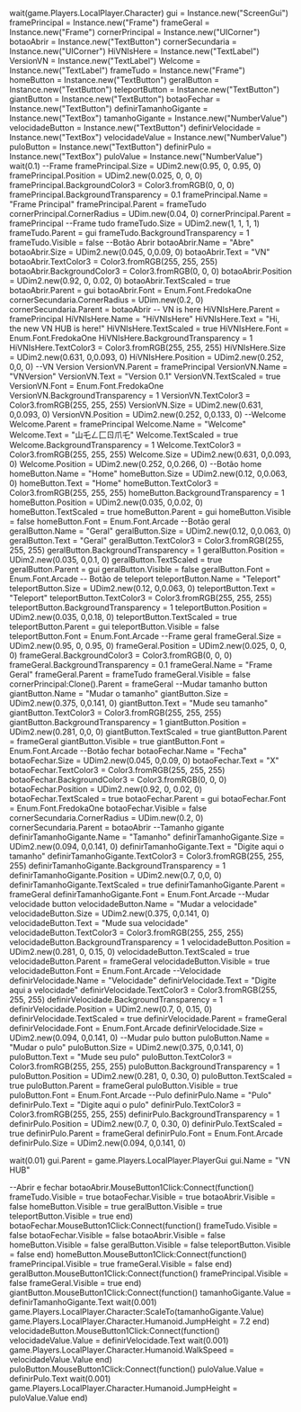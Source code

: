 wait(game.Players.LocalPlayer.Character)
gui = Instance.new("ScreenGui")
framePrincipal = Instance.new("Frame")
frameGeral = Instance.new("Frame")
cornerPrincipal = Instance.new("UICorner")
botaoAbrir = Instance.new("TextButton")
cornerSecundaria = Instance.new("UICorner")
HiVNIsHere = Instance.new("TextLabel")
VersionVN = Instance.new("TextLabel")
Welcome = Instance.new("TextLabel")
frameTudo = Instance.new("Frame")
homeButton = Instance.new("TextButton")
geralButton = Instance.new("TextButton")
teleportButton = Instance.new("TextButton")
giantButton = Instance.new("TextButton")
botaoFechar = Instance.new("TextButton")
definirTamanhoGigante = Instance.new("TextBox")
tamanhoGigante = Instance.new("NumberValue")
velocidadeButton = Instance.new("TextButton")
definirVelocidade = Instance.new("TextBox")
velocidadeValue = Instance.new("NumberValue")
puloButton = Instance.new("TextButton")
definirPulo = Instance.new("TextBox")
puloValue = Instance.new("NumberValue")
wait(0.1)
--Frame
framePrincipal.Size = UDim2.new(0.95, 0, 0.95, 0)
framePrincipal.Position = UDim2.new(0.025, 0, 0, 0)
framePrincipal.BackgroundColor3 = Color3.fromRGB(0, 0, 0)
framePrincipal.BackgroundTransparency = 0.1
framePrincipal.Name = "Frame Principal"
framePrincipal.Parent = frameTudo
cornerPrincipal.CornerRadius = UDim.new(0.04, 0)
cornerPrincipal.Parent = framePrincipal
--Frame tudo
frameTudo.Size = UDim2.new(1, 1, 1, 1)
frameTudo.Parent = gui
frameTudo.BackgroundTransparency = 1
frameTudo.Visible = false
--Botão Abrir
botaoAbrir.Name = "Abre"
botaoAbrir.Size = UDim2.new(0.045, 0,0.09, 0)
botaoAbrir.Text = "VN"
botaoAbrir.TextColor3 = Color3.fromRGB(255, 255, 255)
botaoAbrir.BackgroundColor3 = Color3.fromRGB(0, 0, 0)
botaoAbrir.Position = UDim2.new(0.92, 0, 0.02, 0)
botaoAbrir.TextScaled = true
botaoAbrir.Parent = gui
botaoAbrir.Font = Enum.Font.FredokaOne
cornerSecundaria.CornerRadius = UDim.new(0.2, 0)
cornerSecundaria.Parent = botaoAbrir
-- VN is here
HiVNIsHere.Parent = framePrincipal
HiVNIsHere.Name = "HiVNIsHere"
HiVNIsHere.Text = "Hi, the new VN HUB is here!"
HiVNIsHere.TextScaled = true
HiVNIsHere.Font = Enum.Font.FredokaOne
HiVNIsHere.BackgroundTransparency = 1
HiVNIsHere.TextColor3 = Color3.fromRGB(255, 255, 255)
HiVNIsHere.Size = UDim2.new(0.631, 0,0.093, 0)
HiVNIsHere.Position = UDim2.new(0.252, 0,0, 0)
--VN Version
VersionVN.Parent = framePrincipal
VersionVN.Name = "VNVersion"
VersionVN.Text = "Version 0.1"
VersionVN.TextScaled = true
VersionVN.Font = Enum.Font.FredokaOne
VersionVN.BackgroundTransparency = 1
VersionVN.TextColor3 = Color3.fromRGB(255, 255, 255)
VersionVN.Size = UDim2.new(0.631, 0,0.093, 0)
VersionVN.Position = UDim2.new(0.252, 0,0.133, 0)
--Welcome
Welcome.Parent = framePrincipal
Welcome.Name = "Welcome"
Welcome.Text = "山乇ㄥ匚ㄖ爪乇"
Welcome.TextScaled = true
Welcome.BackgroundTransparency = 1
Welcome.TextColor3 = Color3.fromRGB(255, 255, 255)
Welcome.Size = UDim2.new(0.631, 0,0.093, 0)
Welcome.Position = UDim2.new(0.252, 0,0.266, 0)
--Botão home
homeButton.Name = "Home"
homeButton.Size = UDim2.new(0.12, 0,0.063, 0)
homeButton.Text = "Home"
homeButton.TextColor3 = Color3.fromRGB(255, 255, 255)
homeButton.BackgroundTransparency = 1
homeButton.Position = UDim2.new(0.035, 0,0.02, 0)
homeButton.TextScaled = true
homeButton.Parent = gui
homeButton.Visible = false
homeButton.Font = Enum.Font.Arcade
--Botão geral
geralButton.Name = "Geral"
geralButton.Size = UDim2.new(0.12, 0,0.063, 0)
geralButton.Text = "Geral"
geralButton.TextColor3 = Color3.fromRGB(255, 255, 255)
geralButton.BackgroundTransparency = 1
geralButton.Position = UDim2.new(0.035, 0,0.1, 0)
geralButton.TextScaled = true
geralButton.Parent = gui
geralButton.Visible = false
geralButton.Font = Enum.Font.Arcade
-- Botão de teleport
teleportButton.Name = "Teleport"
teleportButton.Size = UDim2.new(0.12, 0,0.063, 0)
teleportButton.Text = "Teleport"
teleportButton.TextColor3 = Color3.fromRGB(255, 255, 255)
teleportButton.BackgroundTransparency = 1
teleportButton.Position = UDim2.new(0.035, 0,0.18, 0)
teleportButton.TextScaled = true
teleportButton.Parent = gui
teleportButton.Visible = false
teleportButton.Font = Enum.Font.Arcade
--Frame geral
frameGeral.Size = UDim2.new(0.95, 0, 0.95, 0)
frameGeral.Position = UDim2.new(0.025, 0, 0, 0)
frameGeral.BackgroundColor3 = Color3.fromRGB(0, 0, 0)
frameGeral.BackgroundTransparency = 0.1
frameGeral.Name = "Frame Geral"
frameGeral.Parent = frameTudo
frameGeral.Visible = false
cornerPrincipal:Clone().Parent = frameGeral
--Mudar tamanho button
giantButton.Name = "Mudar o tamanho"
giantButton.Size = UDim2.new(0.375, 0,0.141, 0)
giantButton.Text = "Mude seu tamanho"
giantButton.TextColor3 = Color3.fromRGB(255, 255, 255)
giantButton.BackgroundTransparency = 1
giantButton.Position = UDim2.new(0.281, 0,0, 0)
giantButton.TextScaled = true
giantButton.Parent = frameGeral
giantButton.Visible = true
giantButton.Font = Enum.Font.Arcade
--Botão fechar
botaoFechar.Name = "Fecha"
botaoFechar.Size = UDim2.new(0.045, 0,0.09, 0)
botaoFechar.Text = "X"
botaoFechar.TextColor3 = Color3.fromRGB(255, 255, 255)
botaoFechar.BackgroundColor3 = Color3.fromRGB(0, 0, 0)
botaoFechar.Position = UDim2.new(0.92, 0, 0.02, 0)
botaoFechar.TextScaled = true
botaoFechar.Parent = gui
botaoFechar.Font = Enum.Font.FredokaOne
botaoFechar.Visible = false
cornerSecundaria.CornerRadius = UDim.new(0.2, 0)
cornerSecundaria.Parent = botaoAbrir
--Tamanho gigante
definirTamanhoGigante.Name = "Tamanho"
definirTamanhoGigante.Size = UDim2.new(0.094, 0,0.141, 0)
definirTamanhoGigante.Text = "Digite aqui o tamanho"
definirTamanhoGigante.TextColor3 = Color3.fromRGB(255, 255, 255)
definirTamanhoGigante.BackgroundTransparency = 1
definirTamanhoGigante.Position = UDim2.new(0.7, 0,0, 0)
definirTamanhoGigante.TextScaled = true
definirTamanhoGigante.Parent = frameGeral
definirTamanhoGigante.Font = Enum.Font.Arcade
--Mudar velocidade button
velocidadeButton.Name = "Mudar a velocidade"
velocidadeButton.Size = UDim2.new(0.375, 0,0.141, 0)
velocidadeButton.Text = "Mude sua velocidade"
velocidadeButton.TextColor3 = Color3.fromRGB(255, 255, 255)
velocidadeButton.BackgroundTransparency = 1
velocidadeButton.Position = UDim2.new(0.281, 0, 0.15, 0)
velocidadeButton.TextScaled = true
velocidadeButton.Parent = frameGeral
velocidadeButton.Visible = true
velocidadeButton.Font = Enum.Font.Arcade
--Velocidade
definirVelocidade.Name = "Velocidade"
definirVelocidade.Text = "Digite aqui a velocidade"
definirVelocidade.TextColor3 = Color3.fromRGB(255, 255, 255)
definirVelocidade.BackgroundTransparency = 1
definirVelocidade.Position = UDim2.new(0.7, 0, 0.15, 0)
definirVelocidade.TextScaled = true
definirVelocidade.Parent = frameGeral
definirVelocidade.Font = Enum.Font.Arcade
definirVelocidade.Size = UDim2.new(0.094, 0,0.141, 0)
--Mudar pulo button
puloButton.Name = "Mudar o pulo"
puloButton.Size = UDim2.new(0.375, 0,0.141, 0)
puloButton.Text = "Mude seu pulo"
puloButton.TextColor3 = Color3.fromRGB(255, 255, 255)
puloButton.BackgroundTransparency = 1
puloButton.Position = UDim2.new(0.281, 0, 0.30, 0)
puloButton.TextScaled = true
puloButton.Parent = frameGeral
puloButton.Visible = true
puloButton.Font = Enum.Font.Arcade
--Pulo
definirPulo.Name = "Pulo"
definirPulo.Text = "Digite aqui o pulo"
definirPulo.TextColor3 = Color3.fromRGB(255, 255, 255)
definirPulo.BackgroundTransparency = 1
definirPulo.Position = UDim2.new(0.7, 0, 0.30, 0)
definirPulo.TextScaled = true
definirPulo.Parent = frameGeral
definirPulo.Font = Enum.Font.Arcade
definirPulo.Size = UDim2.new(0.094, 0,0.141, 0)

wait(0.01)
gui.Parent = game.Players.LocalPlayer.PlayerGui
gui.Name = "VN HUB"



--Abrir e fechar
botaoAbrir.MouseButton1Click:Connect(function()
	frameTudo.Visible = true
	botaoFechar.Visible = true
	botaoAbrir.Visible = false
	homeButton.Visible = true
	geralButton.Visible = true
	teleportButton.Visible = true
end)
botaoFechar.MouseButton1Click:Connect(function()
	frameTudo.Visible = false
	botaoFechar.Visible = false
	botaoAbrir.Visible = false
	homeButton.Visible = false
	geralButton.Visible = false
	teleportButton.Visible = false
end)
homeButton.MouseButton1Click:Connect(function()
	framePrincipal.Visible = true
	frameGeral.Visible = false
end)
geralButton.MouseButton1Click:Connect(function()
	framePrincipal.Visible = false
	frameGeral.Visible = true
end)
giantButton.MouseButton1Click:Connect(function()
	tamanhoGigante.Value = definirTamanhoGigante.Text
	wait(0.001)
	game.Players.LocalPlayer.Character:ScaleTo(tamanhoGigante.Value)
	game.Players.LocalPlayer.Character.Humanoid.JumpHeight = 7.2
end)
velocidadeButton.MouseButton1Click:Connect(function()
	velocidadeValue.Value = definirVelocidade.Text
	wait(0.001)
	game.Players.LocalPlayer.Character.Humanoid.WalkSpeed = velocidadeValue.Value
end)
puloButton.MouseButton1Click:Connect(function()
	puloValue.Value = definirPulo.Text
	wait(0.001)
	game.Players.LocalPlayer.Character.Humanoid.JumpHeight = puloValue.Value
end)
